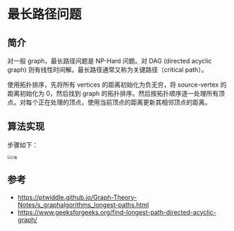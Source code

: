 # 最长路径问题

## 简介

对一般 graph，最长路径问题是 NP-Hard 问题。对 DAG (directed acyclic graph) 则有线性时间解。最长路径通常又称为关键路径（critical path）。

使用拓扑排序，先将所有 vertices 的距离初始化为负无穷，将 source-vertex 的距离初始化为 0，然后找到 graph 的拓扑排序。然后按拓扑顺序逐一处理所有顶点。对每个正在处理的顶点，使用当前顶点的距离更新其相邻顶点的距离。

## 算法实现

步骤如下：

<img src="./images/LongestPath-2.png" alt="灯箱" style="zoom:50%;" />







## 参考

- https://ptwiddle.github.io/Graph-Theory-Notes/s_graphalgorithms_longest-paths.html
- https://www.geeksforgeeks.org/find-longest-path-directed-acyclic-graph/